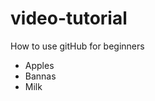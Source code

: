 # video-tutorial
How to use gitHub for beginners
<ul>
    <li>Apples</li>
    <li>Bannas</li>
    <li>Milk</li>
</ul>